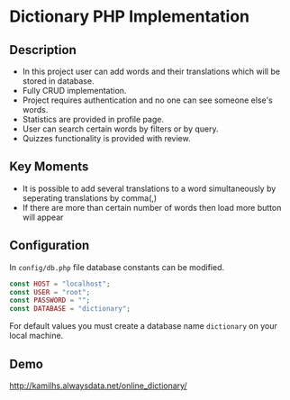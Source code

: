 # Dictionary PHP Implementation

## Description

* In this project user can add words and their translations which will be stored in database. 
* Fully CRUD implementation. 
* Project requires authentication and no one can see someone else's words. 
* Statistics are provided in profile page.
* User can search certain words by filters or by query.
* Quizzes functionality is provided with review.



## Key Moments

* It is possible to add several translations to a word simultaneously by seperating translations by comma(,)
* If there are more than certain number of words then load more button will appear


## Configuration

In ```config/db.php``` file database constants can be modified. 
```php
const HOST = "localhost";
const USER = "root";
const PASSWORD = "";
const DATABASE = "dictionary";
```

For default values you must create a database name ```dictionary``` on your local machine.

## Demo

http://kamilhs.alwaysdata.net/online_dictionary/